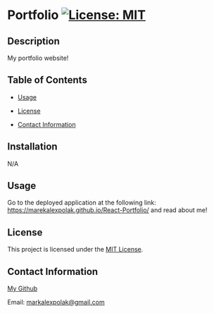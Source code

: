 # Portfolio [![License: MIT](https://img.shields.io/badge/License-MIT-yellow.svg)](https://opensource.org/licenses/MIT)

## Description

My portfolio website!

## Table of Contents

  - [Usage](#usage)

  - [License](#license)

  - [Contact Information](#contact-information)

## Installation

N/A

## Usage

Go to the deployed application at the following link: https://marekalexpolak.github.io/React-Portfolio/ and read about me!

## License
    
This project is licensed under the [MIT License](LICENSE).

## Contact Information
  
[My Github](https://github.com/MarekAlexPolak)
  
Email: markalexpolak@gmail.com